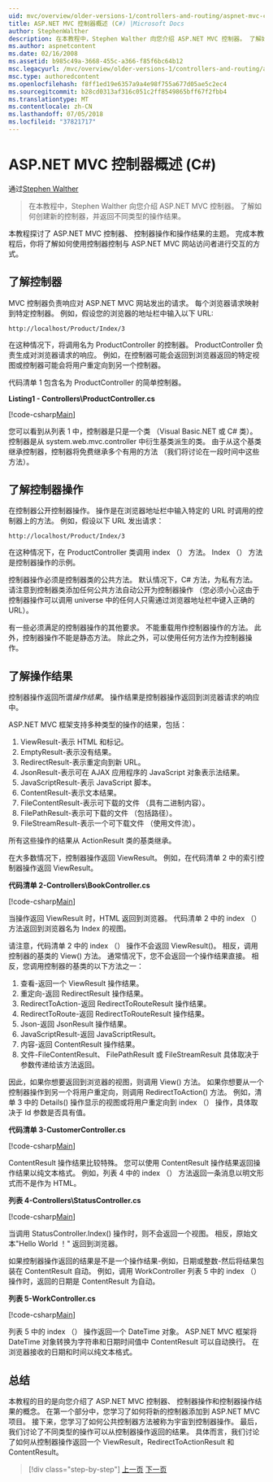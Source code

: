 ```yaml
---
uid: mvc/overview/older-versions-1/controllers-and-routing/aspnet-mvc-controllers-overview-cs
title: ASP.NET MVC 控制器概述 (C#) |Microsoft Docs
author: StephenWalther
description: 在本教程中，Stephen Walther 向您介绍 ASP.NET MVC 控制器。 了解如何创建新的控制器，并返回不同类型的操作 res...
ms.author: aspnetcontent
ms.date: 02/16/2008
ms.assetid: b985c49a-3668-455c-a366-f85f6bc64b12
msc.legacyurl: /mvc/overview/older-versions-1/controllers-and-routing/aspnet-mvc-controllers-overview-cs
msc.type: authoredcontent
ms.openlocfilehash: f8ff1ed19e6357a9a4e98f755a677d05ae5c2ec4
ms.sourcegitcommit: b28cd0313af316c051c2ff8549865bff67f2fbb4
ms.translationtype: MT
ms.contentlocale: zh-CN
ms.lasthandoff: 07/05/2018
ms.locfileid: "37821717"
---
```

<a name="aspnet-mvc-controller-overview-c"></a>ASP.NET MVC 控制器概述 (C#)
====================
通过[Stephen Walther](https://github.com/StephenWalther)

> 在本教程中，Stephen Walther 向您介绍 ASP.NET MVC 控制器。 了解如何创建新的控制器，并返回不同类型的操作结果。


本教程探讨了 ASP.NET MVC 控制器、 控制器操作和操作结果的主题。 完成本教程后，你将了解如何使用控制器控制与 ASP.NET MVC 网站访问者进行交互的方式。

## <a name="understanding-controllers"></a>了解控制器

MVC 控制器负责响应对 ASP.NET MVC 网站发出的请求。 每个浏览器请求映射到特定控制器。 例如，假设您的浏览器的地址栏中输入以下 URL:

`http://localhost/Product/Index/3`

在这种情况下，将调用名为 ProductController 的控制器。 ProductController 负责生成对浏览器请求的响应。 例如，在控制器可能会返回到浏览器返回的特定视图或控制器可能会将用户重定向到另一个控制器。

代码清单 1 包含名为 ProductController 的简单控制器。

**Listing1 - Controllers\ProductController.cs**

[!code-csharp[Main](aspnet-mvc-controllers-overview-cs/samples/sample1.cs)]

您可以看到从列表 1 中，控制器是只是一个类 （Visual Basic.NET 或 C# 类）。 控制器是从 system.web.mvc.controller 中衍生基类派生的类。 由于从这个基类继承控制器，控制器将免费继承多个有用的方法 （我们将讨论在一段时间中这些方法）。

## <a name="understanding-controller-actions"></a>了解控制器操作

在控制器公开控制器操作。 操作是在浏览器地址栏中输入特定的 URL 时调用的控制器上的方法。 例如，假设以下 URL 发出请求：

`http://localhost/Product/Index/3`

在这种情况下，在 ProductController 类调用 index （） 方法。 Index （） 方法是控制器操作的示例。

控制器操作必须是控制器类的公共方法。 默认情况下，C# 方法，为私有方法。 请注意到控制器类添加任何公共方法自动公开为控制器操作 （您必须小心这由于控制器操作可以调用 universe 中的任何人只需通过浏览器地址栏中键入正确的 URL）。

有一些必须满足的控制器操作的其他要求。 不能重载用作控制器操作的方法。 此外，控制器操作不能是静态方法。 除此之外，可以使用任何方法作为控制器操作。

## <a name="understanding-action-results"></a>了解操作结果

控制器操作返回所谓*操作结果*。 操作结果是控制器操作返回到浏览器请求的响应中。

ASP.NET MVC 框架支持多种类型的操作的结果，包括：

1. ViewResult-表示 HTML 和标记。
2. EmptyResult-表示没有结果。
3. RedirectResult-表示重定向到新 URL。
4. JsonResult-表示可在 AJAX 应用程序的 JavaScript 对象表示法结果。
5. JavaScriptResult-表示 JavaScript 脚本。
6. ContentResult-表示文本结果。
7. FileContentResult-表示可下载的文件 （具有二进制内容）。
8. FilePathResult-表示可下载的文件 （包括路径）。
9. FileStreamResult-表示一个可下载文件 （使用文件流）。

所有这些操作的结果从 ActionResult 类的基类继承。

在大多数情况下，控制器操作返回 ViewResult。 例如，在代码清单 2 中的索引控制器操作返回 ViewResult。

**代码清单 2-Controllers\BookController.cs**

[!code-csharp[Main](aspnet-mvc-controllers-overview-cs/samples/sample2.cs)]

当操作返回 ViewResult 时，HTML 返回到浏览器。 代码清单 2 中的 index （） 方法返回到浏览器名为 Index 的视图。

请注意，代码清单 2 中的 index （） 操作不会返回 ViewResult()。 相反，调用控制器的基类的 View() 方法。 通常情况下，您不会返回一个操作结果直接。 相反，您调用控制器的基类的以下方法之一：

1. 查看-返回一个 ViewResult 操作结果。
2. 重定向-返回 RedirectResult 操作结果。
3. RedirectToAction-返回 RedirectToRouteResult 操作结果。
4. RedirectToRoute-返回 RedirectToRouteResult 操作结果。
5. Json-返回 JsonResult 操作结果。
6. JavaScriptResult-返回 JavaScriptResult。
7. 内容-返回 ContentResult 操作结果。
8. 文件-FileContentResult、 FilePathResult 或 FileStreamResult 具体取决于参数传递给该方法返回。

因此，如果你想要返回到浏览器的视图，则调用 View() 方法。 如果你想要从一个控制器操作到另一个将用户重定向，则调用 RedirectToAction() 方法。 例如，清单 3 中的 Details() 操作显示的视图或将用户重定向到 index （） 操作，具体取决于 Id 参数是否具有值。

**代码清单 3-CustomerController.cs**

[!code-csharp[Main](aspnet-mvc-controllers-overview-cs/samples/sample3.cs)]

ContentResult 操作结果比较特殊。 您可以使用 ContentResult 操作结果返回操作结果以纯文本格式。 例如，列表 4 中的 index （） 方法返回一条消息以明文形式而不是作为 HTML。

**列表 4-Controllers\StatusController.cs**

[!code-csharp[Main](aspnet-mvc-controllers-overview-cs/samples/sample4.cs)]

当调用 StatusController.Index() 操作时，则不会返回一个视图。 相反，原始文本"Hello World ！" 返回到浏览器。

如果控制器操作返回的结果是不是一个操作结果-例如，日期或整数-然后将结果包装在 ContentResult 自动。 例如，调用 WorkController 列表 5 中的 index （） 操作时，返回的日期是 ContentResult 为自动。

**列表 5-WorkController.cs**

[!code-csharp[Main](aspnet-mvc-controllers-overview-cs/samples/sample5.cs)]

列表 5 中的 index （） 操作返回一个 DateTime 对象。 ASP.NET MVC 框架将 DateTime 对象转换为字符串和日期时间值中 ContentResult 可以自动换行。 在浏览器接收的日期和时间以纯文本格式。

## <a name="summary"></a>总结

本教程的目的是向您介绍了 ASP.NET MVC 控制器、 控制器操作和控制器操作结果的概念。 在第一个部分中，您学习了如何将新的控制器添加到 ASP.NET MVC 项目。 接下来，您学习了如何公共控制器方法被称为宇宙到控制器操作。 最后，我们讨论了不同类型的操作可以从控制器操作返回的结果。 具体而言，我们讨论了如何从控制器操作返回一个 ViewResult，RedirectToActionResult 和 ContentResult。

> [!div class="step-by-step"]
> [上一页](creating-an-action-vb.md)
> [下一页](creating-custom-routes-cs.md)
